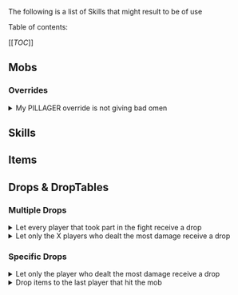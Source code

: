 The following is a list of Skills that might result to be of use

Table of contents:

[[_TOC_]]



## Mobs

### Overrides
<details><summary>My PILLAGER override is not giving bad omen</summary>
<br>
This is a common issue. To fix this, consider adding the following skill to your PILLAGER mob override:  
 

```yaml
  Skills:
  - skill{s=[
- potion{t=BAD_OMEN;l=4;d=120000} ?~haspotioneffect{t=BAD_OMEN;l=3to4}
- potion{t=BAD_OMEN;l=3;d=120000} ?~haspotioneffect{t=BAD_OMEN;l=2}
- potion{t=BAD_OMEN;l=2;d=120000} ?~haspotioneffect{t=BAD_OMEN;l=1}
- potion{t=BAD_OMEN;l=1;d=120000} ?~haspotioneffect{t=BAD_OMEN;l=0}
- potion{t=BAD_OMEN;l=0;d=120000}
- command{c="say test"}
]} @trigger ~onDeath ?~isPlayer ?wearing{m=WHITE_BANNER}
```
</details>


## Skills



## Items



## Drops & DropTables

### Multiple Drops
<details><summary>Let every player that took part in the fight receive a drop</summary>
<br>
This can be done by enabling the mob's [ThreatTable Module](/Mobs/ThreatTables) and by executing the following mechanic when the mob dies:  
 

```yaml
  Skills:
  - dropitem{i=droptable_name} @ThreatTablePlayers ~onDeath
```

In this manner, the mob will drop the droptable named `droptable_name` to every player in the mob Threat Table, effectively dropping it to every player that engaged the mob in combat
</details>

<details><summary>Let only the X players who dealt the most damage receive a drop</summary>
<br>
This can be done by enabling the mob's [ThreatTable Module](/Mobs/ThreatTables) and by executing the following mechanic when the mob dies:  
 

```yaml
  Skills:
  - dropitem{i=droptable_name} @ThreatTablePlayers{limit=X;sort=HIGHEST_THREAT} ~onDeath
```

Where X is the number of top players you want being able to receive the drop.

While this method is not necessarily precise (threat can decay, among other things) it's extremely simple to implement and the precision is in an acceptable range
</details>

### Specific Drops
<details><summary>Let only the player who dealt the most damage receive a drop</summary>
<br>
This can be done by enabling the mob's [ThreatTable Module](/Mobs/ThreatTables) and by executing the following mechanic when the mob dies:  
 

```yaml
  Skills:
  - dropitem{i=droptable_name} @ThreatTablePlayers{limit=1;sort=HIGHEST_THREAT} ~onDeath
```

While this method is not necessarily precise (threat can decay, among other things) it's extremely simple to implement and the precision is in an acceptable range
</details>

<details><summary>Drop items to the last player that hit the mob</summary>
<br>
In this case, you will need to set a variable on the mob every time it is hit only if the trigger is a Player. Then, onDeath, you can use a UUID targeter to drop a specific item to whoever the variable is memorizing. This way, even if the mob dies for some other causes (Fire damage, Fall damage etc.), a player will always be selected for the drop, and is, as such, far more stable than dropping an item onDeath to the trigger.  
 

```yaml
  Skills:
  - setvariable{var=caster.lastplayer;type=STRING;val=<trigger.uuid>} @self ~onDamaged ?~isPlayer
  - dropitem{...} @UUID{u="<caster.var.lastplayer>"} ~ronDeath ?variableisset{var=caster.lastplayer}
```
</details>